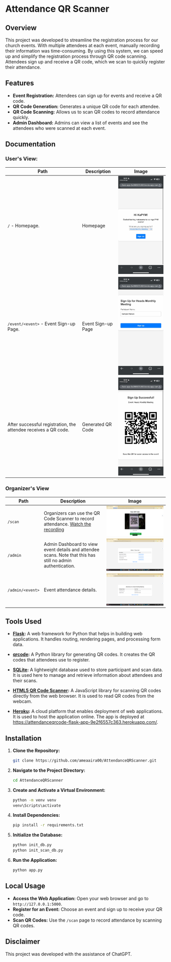 # Attendance QR Scanner

## Overview

This project was developed to streamline the registration process for our church events. With multiple attendees at each event, manually recording their information was time-consuming. By using this system, we can speed up and simplify the registration process through QR code scanning. Attendees sign up and receive a QR code, which we scan to quickly register their attendance.

## Features

- **Event Registration:** Attendees can sign up for events and receive a QR code.
- **QR Code Generation:** Generates a unique QR code for each attendee.
- **QR Code Scanning:** Allows us to scan QR codes to record attendance quickly.
- **Admin Dashboard:** Admins can view a list of events and see the attendees who were scanned at each event.

## Documentation
### User's View:

| Path                           | Description                        | Image                                                             |
|--------------------------------|------------------------------------|-------------------------------------------------------------------|
| `/` - Homepage.                | Homepage                            | <img src="Documentations/Version 1/EAQC - 1 Homepage.jpg" alt="Homepage" width="300"/> |
| `/event/<event>` - Event Sign-up Page. | Event Sign-up Page                 | <img src="Documentations/Version 1/EAQC - 2 Signup.jpg" alt="Event Sign-up" width="300"/> |
| After successful registration, the attendee receives a QR code. | Generated QR Code                   | <img src="Documentations/Version 1/EAQC - 3 Sucessfully Generated.jpg" alt="Generated QR" width="300"/> |

### Organizer's View

| Path            | Description                                                                                                      | Image                                                                                                         |
|-----------------|------------------------------------------------------------------------------------------------------------------|---------------------------------------------------------------------------------------------------------------|
| `/scan`         | Organizers can use the QR Code Scanner to record attendance. [Watch the recording](https://drive.google.com/file/d/1Kvn_RkMkA3HMsbwoCneshM8K6XmsIWxa/view?usp=sharing) | <img src="Documentations/Version 1/EAQC - 4 Scan QR.png" alt="Scan QR"/>                                  |
| `/admin`        | Admin Dashboard to view event details and attendee scans. Note that this has still no admin authentication. | <img src="Documentations/Version 1/EAQC - 5 Admin.png" alt="Admin Dashboard"/>                            |
| `/admin/<event>`| Event attendance details.                                                                                       | <img src="Documentations/Version 1/EAQC - 6 Admin Event Attendance.png" alt="Attendance"/>                 |



## Tools Used

- **[Flask](https://flask.palletsprojects.com/):** A web framework for Python that helps in building web applications. It handles routing, rendering pages, and processing form data.
  
- **[qrcode](https://pypi.org/project/qrcode/):** A Python library for generating QR codes. It creates the QR codes that attendees use to register.

- **[SQLite](https://www.sqlite.org/index.html):** A lightweight database used to store participant and scan data. It is used here to manage and retrieve information about attendees and their scans.

- **[HTML5 QR Code Scanner](https://github.com/mebjas/html5-qrcode):** A JavaScript library for scanning QR codes directly from the web browser. It is used to read QR codes from the webcam.

- **[Heroku](https://www.heroku.com/):** A cloud platform that enables deployment of web applications. It is used to host the application online. The app is deployed at https://attendanceqrcode-flask-app-9e2f6557c363.herokuapp.com/.

## Installation

1. **Clone the Repository:**
   ```bash
   git clone https://github.com/ameaaira00/AttendanceQRScanner.git
   ```
   
2. **Navigate to the Project Directory:**
   ```bash
   cd AttendanceQRScanner
   ```

3. **Create and Activate a Virtual Environment:**
   ```bash
   python -m venv venv
   venv\Scripts\activate
   ```

4. **Install Dependencies:**
   ```bash
   pip install -r requirements.txt
   ```

5. **Initialize the Database:**
   ```bash
   python init_db.py
   python init_scan_db.py
   ```

6. **Run the Application:**
   ```bash
   python app.py
   ```

## Local Usage

- **Access the Web Application:** Open your web browser and go to `http://127.0.0.1:5000`.
- **Register for an Event:** Choose an event and sign up to receive your QR code.
- **Scan QR Codes:** Use the `/scan` page to record attendance by scanning QR codes.

## Disclaimer

This project was developed with the assistance of ChatGPT.
